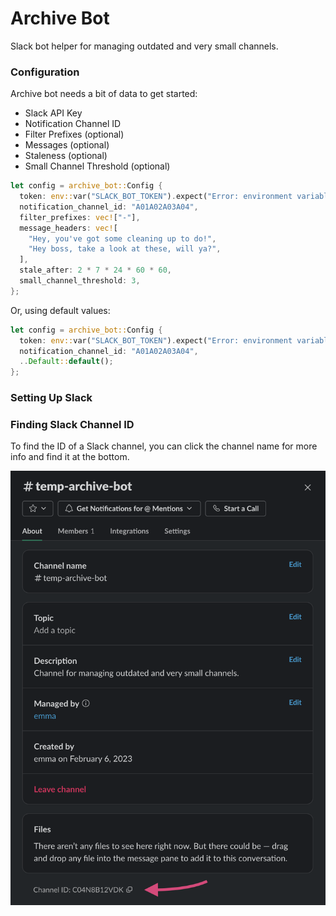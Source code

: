 # Archive Bot

Slack bot helper for managing outdated and very small channels.

### Configuration

Archive bot needs a bit of data to get started:

- Slack API Key
- Notification Channel ID
- Filter Prefixes (optional)
- Messages (optional)
- Staleness (optional)
- Small Channel Threshold (optional)

```rust
let config = archive_bot::Config {
  token: env::var("SLACK_BOT_TOKEN").expect("Error: environment variable SLACK_BOT_TOKEN is not set."),
  notification_channel_id: "A01A02A03A04",
  filter_prefixes: vec!["-"],
  message_headers: vec![
    "Hey, you've got some cleaning up to do!",
    "Hey boss, take a look at these, will ya?",
  ],
  stale_after: 2 * 7 * 24 * 60 * 60,
  small_channel_threshold: 3,
};
```

Or, using default values:

```rust
let config = archive_bot::Config {
  token: env::var("SLACK_BOT_TOKEN").expect("Error: environment variable SLACK_BOT_TOKEN is not set."),
  notification_channel_id: "A01A02A03A04",
  ..Default::default();
};
```

### Setting Up Slack


### Finding Slack Channel ID

To find the ID of a Slack channel, you can click the channel name for more info and find it at the bottom.

![Screenshot of Slack channel info with an arrow pointing to the Channel ID at the bottom of the window.](docs/find-channel-id.png)
